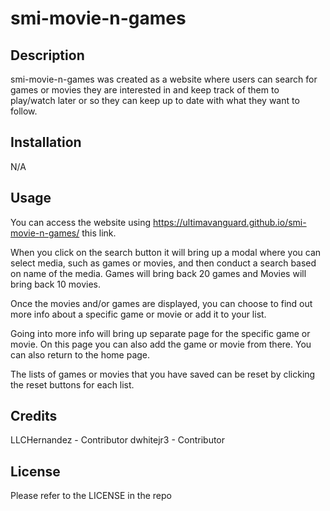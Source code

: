 # smi-movie-n-games

## Description

smi-movie-n-games was created as a website where users can search for games or movies they are interested in and keep track of them to play/watch later or so they can keep up to date with what they want to follow.

## Installation

N/A

## Usage

You can access the website using https://ultimavanguard.github.io/smi-movie-n-games/ this link.

When you click on the search button it will bring up a modal where you can select media, such as games or movies, and then conduct a search based on name of the media. Games will bring back 20 games and Movies will bring back 10 movies.

Once the movies and/or games are displayed, you can choose to find out more info about a specific game or movie or add it to your list.

Going into more info will bring up separate page for the specific game or movie. On this page you can also add the game or movie from there. You can also return to the home page.

The lists of games or movies that you have saved can be reset by clicking the reset buttons for each list.

<!-- ![alt text](https://github.com/UltimaVanguard/payroll-manager/blob/main/Assets/first-name.png) -->

## Credits

LLCHernandez - Contributor
dwhitejr3 - Contributor

## License

Please refer to the LICENSE in the repo